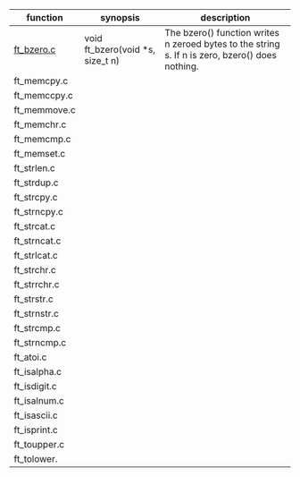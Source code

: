 function        | synopsis       |                                  description
----------------|---------------------------------------------|--------------------
[ft_bzero.c ]   | void  ft_bzero(void *s, size_t n)           | The bzero() function writes n zeroed bytes to the string s.  If n is zero, bzero() does nothing.
ft_memcpy.c     | 
ft_memccpy.c    | 
ft_memmove.c    | 
ft_memchr.c     | 
ft_memcmp.c     | 
ft_memset.c     | 
ft_strlen.c     | 
ft_strdup.c     | 
ft_strcpy.c     |
ft_strncpy.c    |
ft_strcat.c     |
ft_strncat.c    |
ft_strlcat.c    |
ft_strchr.c     |
ft_strrchr.c    |
ft_strstr.c     |
ft_strnstr.c    |
ft_strcmp.c     |
ft_strncmp.c    |
ft_atoi.c       |
ft_isalpha.c    |
ft_isdigit.c    |
ft_isalnum.c    |
ft_isascii.c    |
ft_isprint.c    |
ft_toupper.c    |
ft_tolower.     |






[ft_bzero.c]:https://github.com/rvsrudik/libft/blob/master/ft_bzero.c

